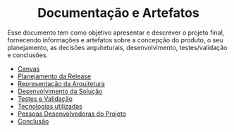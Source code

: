 <h1 align="center"> Documentação e Artefatos </h1>

Esse documento tem como objetivo apresentar e descrever o projeto final, fornecendo informações e artefatos sobre a concepção do produto, o seu planejamento, as decisões arquiteturais, desenvolvimento, testes/validação e conclusões.


* [Canvas](#canvas)
* [Planejamento da Release](#Planejamento-da-Release)
* [Representação da Arquitetura](#Representação-da-Arquitetura)
* [Desenvolvimento da Solução](#Desenvolvimento-da-Solução)
* [Testes e Validação](#Testes-e-Validação)
* [Tecnologias utilizadas](#tecnologias-utilizadas)
* [Pessoas Desenvolvedoras do Projeto](#pessoas-desenvolvedoras)
* [Conclusão](#conclusão)
